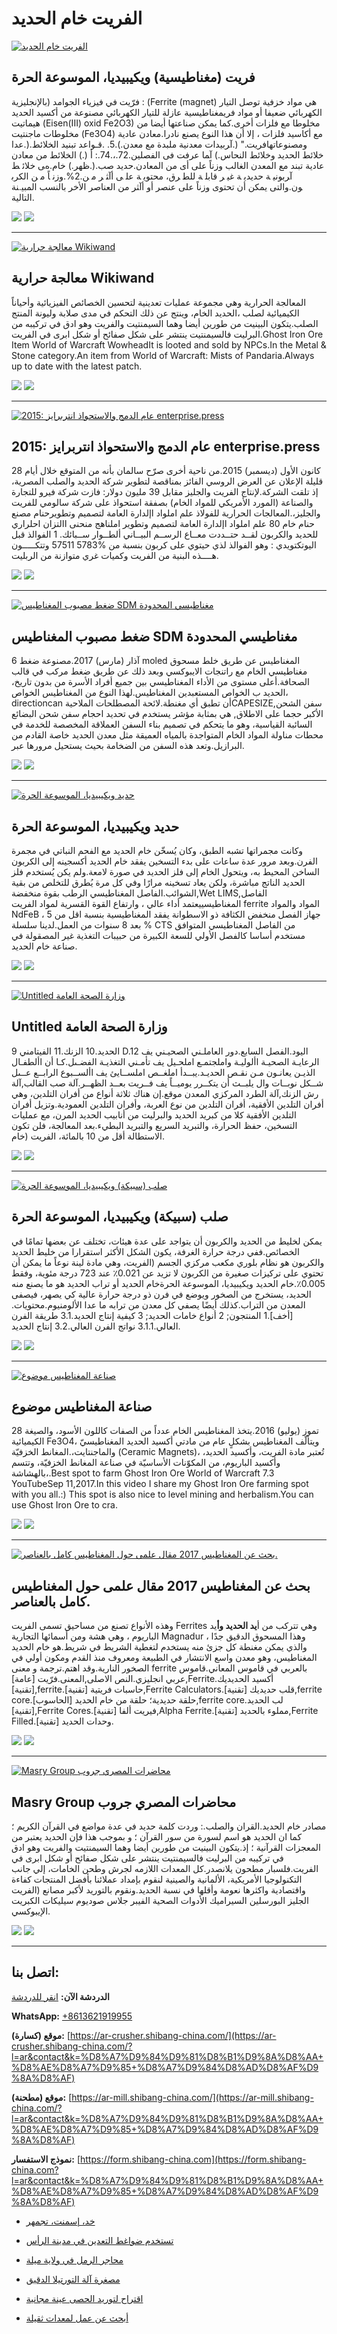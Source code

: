 # الفريت خام الحديد

<a href="https://swt.shibang-china.com/?l=ar&img&k=%D8%A7%D9%84%D9%81%D8%B1%D9%8A%D8%AA+%D8%AE%D8%A7%D9%85+%D8%A7%D9%84%D8%AD%D8%AF%D9%8A%D8%AF" target="_blank">![الفريت خام الحديد](http://static.shibang-china.com/all-800x300/1405.jpg)</a>

## فريت (مغناطيسية) ويكيبيديا، الموسوعة الحرة
فرّيت في فيزياء الجوامد (بالإنجليزية : (Ferrite (magnet) هي مواد خزفية توصل التيار الكهربائي ضعيفا أو مواد فريمغناطيسية عازلة للتيار الكهربائي مصنوعة من أكسيد الحديد هيماتيت (Eisen(III) oxid Fe2O3) مخلوطا مع فلزات أخرى.كما يمكن صناعتها أيضا من مخلوطات ماجنتيت (Fe3O4) مع أكاسيد فلزات ، إلا أن هذا النوع يصنع نادرا.معادن عادية ومصنوعاتهاﻓﺮﻳﺖ.&quot; (.آﺮﺑﻴﺪات ﻣﻌﺪﻧﻴﺔ ﻣﻠﺒﺪة ﻣﻊ ﻣﻌﺪن.).5. .ﻗـﻮاﻋﺪ ﺗﺒﻨﻴﺪ اﻟﺨﻼﺋﻂ.(.ﻋﺪا ﺧﻼﺋﻂ اﻟﺤﺪﻳﺪ وﺧﻼﺋﻂ اﻟﻨﺤﺎس.) آﻤﺎ ﻋﺮﻓﺖ ﻓﻰ اﻟﻔﺼﻠﻴﻦ.72.،.74.: أ (.) اﻟﺨﻼﺋﻂ ﻣﻦ ﻣﻌﺎدن ﻋﺎدﻳﺔ ﺗﺒﻨﺪ ﻣﻊ اﻟﻤﻌﺪن اﻟﻐﺎﻟﺐ وزﻧﺎً ﻋﻠﻰ أى ﻣﻦ اﻟﻤﻌﺎدن.ﺣﺪﻳﺪ ﺻﺐ.(.ﻇﻬﺮ.) ﺧﺎﻡ.هﻰ ﺧﻼﺋ ﻂ آﺮﺑﻮﻧﻴ ﺔ ﺣﺪﻳﺪﻳ ﺔ ﻏﻴ ﺮ ﻗﺎﺑﻠ ﺔ ﻟﻠﻄ ﺮق، ﻣﺤﺘﻮﻳ ﺔ ﻋﻠ ﻰ أآﺜ ﺮ ﻣ ﻦ.2%.وزﻧ ﺎً ﻣ ﻦ اﻟﻜﺮﺑ ﻮن.واﻟﺘﻰ ﻳﻤﻜﻦ أن ﺗﺤﺘﻮى وزﻧﺎً ﻋﻠﻰ ﻋﻨﺼﺮ أو أآﺜﺮ ﻣﻦ اﻟﻌﻨﺎﺻﺮ اﻷﺧﺮ ﺑﺎﻟﻨﺴﺐ اﻟﻤﺒﻴ.ﻨﺔ اﻟﺘﺎﻟﻴﺔ.


<a href="https://whatsapp.shibangsoft.com/WhatsApp.php" target="_blank" title="WhatsApp">![](http://static.shibang-china.com/icon/whatsapp.png)</a> <a href="https://swt.shibang-china.com/?l=ar&icon&k=%D8%A7%D9%84%D9%81%D8%B1%D9%8A%D8%AA+%D8%AE%D8%A7%D9%85+%D8%A7%D9%84%D8%AD%D8%AF%D9%8A%D8%AF" target="_blank">![](http://static.shibang-china.com/icon/chat-ar.png)</a>

---

<a href="https://swt.shibang-china.com/?l=ar&img&k=%D8%A7%D9%84%D9%81%D8%B1%D9%8A%D8%AA+%D8%AE%D8%A7%D9%85+%D8%A7%D9%84%D8%AD%D8%AF%D9%8A%D8%AF" target="_blank">![معالجة حرارية Wikiwand](http://static.shibang-china.com/all-800x300/346.jpg)</a>

## معالجة حرارية Wikiwand
المعالجة الحرارية وهي مجموعة عمليات تعدينية لتحسين الخصائص الفيزيائية وأحياناً الكيميائية لصلب ،الحديد الخام، وينتج عن ذلك التحكم في مدى صلابة وليونة المنتج الصلب.يتكون البينيت من طورين أيضا وهما السيمنتيت والفريت وهو ادق في تركيبه من البرليت فالسيمنتيت ينتشر على شكل صفائح أو شكل ابرى في الفريت.Ghost Iron Ore Item World of Warcraft WowheadIt is looted and sold by NPCs.In the Metal &amp; Stone category.An item from World of Warcraft: Mists of Pandaria.Always up to date with the latest patch.


<a href="https://whatsapp.shibangsoft.com/WhatsApp.php" target="_blank" title="WhatsApp">![](http://static.shibang-china.com/icon/whatsapp.png)</a> <a href="https://swt.shibang-china.com/?l=ar&icon&k=%D8%A7%D9%84%D9%81%D8%B1%D9%8A%D8%AA+%D8%AE%D8%A7%D9%85+%D8%A7%D9%84%D8%AD%D8%AF%D9%8A%D8%AF" target="_blank">![](http://static.shibang-china.com/icon/chat-ar.png)</a>

---

<a href="https://swt.shibang-china.com/?l=ar&img&k=%D8%A7%D9%84%D9%81%D8%B1%D9%8A%D8%AA+%D8%AE%D8%A7%D9%85+%D8%A7%D9%84%D8%AD%D8%AF%D9%8A%D8%AF" target="_blank">![2015: عام الدمج والاستحواذ انتربرايز enterprise.press](http://static.shibang-china.com/all-800x300/460.jpg)</a>

## 2015: عام الدمج والاستحواذ انتربرايز enterprise.press
28 كانون الأول (ديسمبر) 2015.من ناحية أخرى صرّح سالمان بأنه من المتوقع خلال أيام قليلة الإعلان عن العرض الروسي الفائز بمناقصة لتطوير شركة الحديد والصلب المصرية، إذ تلقت الشركة.لإنتاج الفريت والجليز مقابل 39 مليون دولار: فازت شركة فيرو للتجارة والصناعة (المورد الأمريكي للمواد الخام) بصفقة استحواذ على شركة سالومي للفريت والجليز،.المعالجات الحرارية للفولاذ علم املواد اإلدارة العامة لتصميم وتطويرحنام مصنع حنام خام 80 علم املواد اإلدارة العامة لتصميم وتطوير املناهج منحنى االتزان احلراري للحديد والكربون لقــد حتــددت معــاع الرســم البيــاني ألطــوار ســبائك. 1 الفوالذ قبل اليوتكتويدي : وهو الفوالذ لذي حيتوي على كربون بنسبة من %5783 57511 وتتكـــــون هــــذه البنية من الفريت وكميات غري متوازنة من الربليت.


<a href="https://whatsapp.shibangsoft.com/WhatsApp.php" target="_blank" title="WhatsApp">![](http://static.shibang-china.com/icon/whatsapp.png)</a> <a href="https://swt.shibang-china.com/?l=ar&icon&k=%D8%A7%D9%84%D9%81%D8%B1%D9%8A%D8%AA+%D8%AE%D8%A7%D9%85+%D8%A7%D9%84%D8%AD%D8%AF%D9%8A%D8%AF" target="_blank">![](http://static.shibang-china.com/icon/chat-ar.png)</a>

---

<a href="https://swt.shibang-china.com/?l=ar&img&k=%D8%A7%D9%84%D9%81%D8%B1%D9%8A%D8%AA+%D8%AE%D8%A7%D9%85+%D8%A7%D9%84%D8%AD%D8%AF%D9%8A%D8%AF" target="_blank">![ضغط مصبوب المغناطيس SDM مغناطيسي المحدودة](http://static.shibang-china.com/all-800x300/447.jpg)</a>

## ضغط مصبوب المغناطيس SDM مغناطيسي المحدودة
6 آذار (مارس) 2017.مصنوعة ضغط moled المغناطيس عن طريق خلط مسحوق مغناطيسي الخام مع راتنجات الايبوكسي وبعد ذلك عن طريق ضغط مركب في قالب الصحافة.أعلى مستوى من الأداء المغناطيسي بين جميع أفراد الأسرة من بدون تاريخ، الحديد ب الخواص المستعبدين المغناطيس.لهذا النوع من المغناطيس الخواص، directioncan أن تطبق أي مغنطة.لائحة المصطلحات الملاحيةCAPESIZE,سفن الشحن الأكبر حجما على الاطلاق,​ هي بمثابة مؤشر يستخدم في تحديد احجام سفن شحن البضائع السائبة القياسية، وهو ما يتحكم في تصميم بناء السفن العملاقة المخصصة للخدمة في محطات مناولة المواد الخام المتواجدة بالمياه العميقة مثل معدن الحديد خاصة القادم من البرازيل.وتعد هذه السفن من الضخامة بحيث يستحيل مرورها عبر.


<a href="https://whatsapp.shibangsoft.com/WhatsApp.php" target="_blank" title="WhatsApp">![](http://static.shibang-china.com/icon/whatsapp.png)</a> <a href="https://swt.shibang-china.com/?l=ar&icon&k=%D8%A7%D9%84%D9%81%D8%B1%D9%8A%D8%AA+%D8%AE%D8%A7%D9%85+%D8%A7%D9%84%D8%AD%D8%AF%D9%8A%D8%AF" target="_blank">![](http://static.shibang-china.com/icon/chat-ar.png)</a>

---

<a href="https://swt.shibang-china.com/?l=ar&img&k=%D8%A7%D9%84%D9%81%D8%B1%D9%8A%D8%AA+%D8%AE%D8%A7%D9%85+%D8%A7%D9%84%D8%AD%D8%AF%D9%8A%D8%AF" target="_blank">![حديد ويكيبيديا، الموسوعة الحرة](http://static.shibang-china.com/all-800x300/790.jpg)</a>

## حديد ويكيبيديا، الموسوعة الحرة
وكانت مجمراتها تشبه الطبق، وكان يُسخّن خام الحديد مع الفحم النباتي في مجمرة الفرن.وبعد مرور عدة ساعات على بدء التسخين يفقد خام الحديد أكسجينه إلى الكربون الساخن المحيط به، ويتحول الخام إلى فلز الحديد في صورة لامعة.ولم يكن يُستخدم فلز الحديد الناتج مباشرة، ولكن يعاد تسخينه مرارًا وفي كل مرة يُطرق للتخلص من بقية الشوائب.الفاصل المغناطيسي الرطب بقوة منخفضة,Wet LIMS,الفاصل المغناطيسييعتمد أداء عالي ، وارتفاع القوة القسرية لمواد الفريت ferrite المواد والمواد NdFeB ، جهاز الفصل منخفض الكثافة ذو الاسطوانة يفقد المغناطيسية بنسبة اقل من 5 % بعد 8 سنوات من العمل.لدينا سلسلة CTS من الفاصل المغناطيسي المتوافق مستخدم أساسا كالفصل الأولي للسعة الكبيرة من حبيبات التغذية غير المصقولة في صناعة خام الحديد.


<a href="https://whatsapp.shibangsoft.com/WhatsApp.php" target="_blank" title="WhatsApp">![](http://static.shibang-china.com/icon/whatsapp.png)</a> <a href="https://swt.shibang-china.com/?l=ar&icon&k=%D8%A7%D9%84%D9%81%D8%B1%D9%8A%D8%AA+%D8%AE%D8%A7%D9%85+%D8%A7%D9%84%D8%AD%D8%AF%D9%8A%D8%AF" target="_blank">![](http://static.shibang-china.com/icon/chat-ar.png)</a>

---

<a href="https://swt.shibang-china.com/?l=ar&img&k=%D8%A7%D9%84%D9%81%D8%B1%D9%8A%D8%AA+%D8%AE%D8%A7%D9%85+%D8%A7%D9%84%D8%AD%D8%AF%D9%8A%D8%AF" target="_blank">![Untitled وزارة الصحة العامة](http://static.shibang-china.com/all-800x300/1230.jpg)</a>

## Untitled وزارة الصحة العامة
9 الحديد.10 الزنك.11 الفيتامني D.12 اليود.الفصل السابع.دور العاملـني الصحيـني يف الرعايـة الصحيـة األوليـة واملجتمـع املحـيل يف تأمـني التغذيـة الفضـىل.كـا أن األطفـال الذيـن يعانـون مـن نقـص الحديـد.يبــدأ املغــص املســايئ يف األســبوع الرابــع عــىل شــكل نوبــات وال يلبــث أن يتكــرر يوميــاً يف فــريت بعــد الظهــر.آلة صب القالب,آلة رش الزنك,آلة الطرد المركزي المعدن موقع.إن هناك ثلاثة أنواع من أفران التلدين، وهي أفران التلدين الأفقية، أفران التلدين من نوع العربة، وأفران التلدين العمودية.وتزيل أفران التلدين الأفقية كلا من كبريد الحديد والبرليت من أنابيب الحديد المرن، مع عمليات التسخين، حفظ الحرارة، والتبريد السريع والتبريد البطيء.بعد المعالجة، فلن تكون الاستطالة أقل من 10 بالمائة، الفريت (خام.


<a href="https://whatsapp.shibangsoft.com/WhatsApp.php" target="_blank" title="WhatsApp">![](http://static.shibang-china.com/icon/whatsapp.png)</a> <a href="https://swt.shibang-china.com/?l=ar&icon&k=%D8%A7%D9%84%D9%81%D8%B1%D9%8A%D8%AA+%D8%AE%D8%A7%D9%85+%D8%A7%D9%84%D8%AD%D8%AF%D9%8A%D8%AF" target="_blank">![](http://static.shibang-china.com/icon/chat-ar.png)</a>

---

<a href="https://swt.shibang-china.com/?l=ar&img&k=%D8%A7%D9%84%D9%81%D8%B1%D9%8A%D8%AA+%D8%AE%D8%A7%D9%85+%D8%A7%D9%84%D8%AD%D8%AF%D9%8A%D8%AF" target="_blank">![صلب (سبيكة) ويكيبيديا، الموسوعة الحرة](http://static.shibang-china.com/all-800x300/1174.jpg)</a>

## صلب (سبيكة) ويكيبيديا، الموسوعة الحرة
يمكن لخليط من الحديد والكربون أن يتواجد على عدة هيئات، تختلف عن بعضها تمامًا في الخصائص.ففي درجة حرارة الغرفة، يكون الشكل الأكثر استقرارا من خليط الحديد والكربون هو نظام بلوري مكعب مركزي الجسم (الفريت، وهي مادة لينة نوعاً ما يمكن أن تحتوي على تركيزات صغيرة من الكربون لا تزيد عن 0.021٪ عند 723 درجة مئوية، وفقط 0.005٪.خام الحديد ويكيبيديا، الموسوعة الحرةخام الحديد أو تراب الحديد هو ما يصنع منه الحديد، يستخرج من الصخور ويوضع في فرن ذو درجة حرارة عالية كي يصهر، فيصفى المعدن من التراب.كذلك أيضًا يصفي كل معدن من ترابه ما عدا الألومنيوم.محتويات.[أخف].1 المنتجون; 2 أنواع خامات الحديد; 3 كيفية إنتاج الحديد.3.1 طريقة الفرن العالي.3.1.1 نواتج الفرن العالي.3.2 إنتاج الحديد.


<a href="https://whatsapp.shibangsoft.com/WhatsApp.php" target="_blank" title="WhatsApp">![](http://static.shibang-china.com/icon/whatsapp.png)</a> <a href="https://swt.shibang-china.com/?l=ar&icon&k=%D8%A7%D9%84%D9%81%D8%B1%D9%8A%D8%AA+%D8%AE%D8%A7%D9%85+%D8%A7%D9%84%D8%AD%D8%AF%D9%8A%D8%AF" target="_blank">![](http://static.shibang-china.com/icon/chat-ar.png)</a>

---

<a href="https://swt.shibang-china.com/?l=ar&img&k=%D8%A7%D9%84%D9%81%D8%B1%D9%8A%D8%AA+%D8%AE%D8%A7%D9%85+%D8%A7%D9%84%D8%AD%D8%AF%D9%8A%D8%AF" target="_blank">![صناعة المغناطيس موضوع](http://static.shibang-china.com/all-800x300/706.jpg)</a>

## صناعة المغناطيس موضوع
28 تموز (يوليو) 2016.يتخذ المغناطيس الخام عدداً من الصفات كاللون الأسود، والصيغة الكيميائية Fe3O4، ويتألّف المغناطيس بشكلٍ عام من مادتي أكسيد الحديد المغناطيسيّ والماجنتايت،.المغانط الخزفيّة (Ceramic Magnets)، تُعتبر مادة الفريت، وأكسيد الحديد، وأكسيد الباريوم، من المكوّنات الأساسيّة في صناعة المغانط الخزفيّة، وتتسم بالهشاشة،.Best spot to farm Ghost Iron Ore World of Warcraft 7.3 YouTubeSep 11,2017.In this video I share my Ghost Iron Ore farming spot with you all.:) This spot is also nice to level mining and herbalism.You can use Ghost Iron Ore to cra.


<a href="https://whatsapp.shibangsoft.com/WhatsApp.php" target="_blank" title="WhatsApp">![](http://static.shibang-china.com/icon/whatsapp.png)</a> <a href="https://swt.shibang-china.com/?l=ar&icon&k=%D8%A7%D9%84%D9%81%D8%B1%D9%8A%D8%AA+%D8%AE%D8%A7%D9%85+%D8%A7%D9%84%D8%AD%D8%AF%D9%8A%D8%AF" target="_blank">![](http://static.shibang-china.com/icon/chat-ar.png)</a>

---

<a href="https://swt.shibang-china.com/?l=ar&img&k=%D8%A7%D9%84%D9%81%D8%B1%D9%8A%D8%AA+%D8%AE%D8%A7%D9%85+%D8%A7%D9%84%D8%AD%D8%AF%D9%8A%D8%AF" target="_blank">![بحث عن المغناطيس 2017 مقال علمى حول المغناطيس كامل بالعناصر.](http://static.shibang-china.com/all-800x300/252.jpg)</a>

## بحث عن المغناطيس 2017 مقال علمى حول المغناطيس كامل بالعناصر.
وهذه الأنواع تصنع من مساحيق تسمى الفريت Ferrites وهي تتركب من أ**يد الحديد وأ**يد الباريوم ، وهي هشة ومن أسمائها التجارية Magnadur ، وهذا المسحوق الدقيق جدًا والذي يمكن مغنطة كل جزئ منه يستخدم لتغطية الشريط في شريط.هو خام الحديد المغناطيس، وهو معدن واسع الانتشار في الطبيعة ومعروف منذ القدم ومكون أولي في الصخور النارية.وقد اهتم.ترجمة و معنى ferrite بالعربي في قاموس المعاني.قاموس عربي انجليزي.النص الاصلى,المعنى.فرّيت [عامة],Ferrite.أكسيد الحديديك [تقنية],ferrite.حاسبات فريتية [تقنية],Ferrite Calculators.قلب حديديك [تقنية],ferrite core.حلقة حديدية؛ حلقة من خام الحديد [الحاسوب],ferrite core.لب الحديد [تقنية],Ferrite Cores.فيريت ألفا [تقنية],Alpha Ferrite.مملوء بالحديد [تقنية],Ferrite Filled.وحدات الحديد [تقنية].


<a href="https://whatsapp.shibangsoft.com/WhatsApp.php" target="_blank" title="WhatsApp">![](http://static.shibang-china.com/icon/whatsapp.png)</a> <a href="https://swt.shibang-china.com/?l=ar&icon&k=%D8%A7%D9%84%D9%81%D8%B1%D9%8A%D8%AA+%D8%AE%D8%A7%D9%85+%D8%A7%D9%84%D8%AD%D8%AF%D9%8A%D8%AF" target="_blank">![](http://static.shibang-china.com/icon/chat-ar.png)</a>

---

<a href="https://swt.shibang-china.com/?l=ar&img&k=%D8%A7%D9%84%D9%81%D8%B1%D9%8A%D8%AA+%D8%AE%D8%A7%D9%85+%D8%A7%D9%84%D8%AD%D8%AF%D9%8A%D8%AF" target="_blank">![Masry Group محاضرات المصري جروب](http://static.shibang-china.com/all-800x300/1280.jpg)</a>

## Masry Group محاضرات المصري جروب
مصادر خام الحديد.القران والصلب.: وردت كلمة حديد في عدة مواضع في القرآن الكريم ؛ كما ان الحديد هو اسم لسورة من سور القرآن ؛ و بموجب هذا فإن الحديد يعتبر من المعجزات القرآنية ؛ إذ.يتكون البينيت من طورين أيضا وهما السيمنتيت والفريت وهو ادق في تركيبه من البرليت فالسيمنتيت ينتشر على شكل صفائح أو شكل ابرى في الفريت.فلسبار مطحون يلانصدر.كل المعدات اللازمه لجرش وطحن الخامات، إلي جانب التكنولوجيا الأمريكية، الألمانية والصينية لنقوم بإمداد عملائنا بأفضل المنتجات كفاءة واقتصادية واكثرها نعومة وأقلها في نسبة الحديد.ونقوم بالتوريد لأكبر مصانع (الفريت الجليز البورسلين السيراميك الأدوات الصحية الفيبر جلاس صوديوم سيليكات الكبريت الإيبوكسي.


<a href="https://whatsapp.shibangsoft.com/WhatsApp.php" target="_blank" title="WhatsApp">![](http://static.shibang-china.com/icon/whatsapp.png)</a> <a href="https://swt.shibang-china.com/?l=ar&icon&k=%D8%A7%D9%84%D9%81%D8%B1%D9%8A%D8%AA+%D8%AE%D8%A7%D9%85+%D8%A7%D9%84%D8%AD%D8%AF%D9%8A%D8%AF" target="_blank">![](http://static.shibang-china.com/icon/chat-ar.png)</a>

---
## اتصل بنا:

**الدردشة الآن:** [انقر للدردشة](https://swt.shibang-china.com?l=ar&contact&k=%D8%A7%D9%84%D9%81%D8%B1%D9%8A%D8%AA+%D8%AE%D8%A7%D9%85+%D8%A7%D9%84%D8%AD%D8%AF%D9%8A%D8%AF)

**WhatsApp:**  [+8613621919955](https://whatsapp.shibangsoft.com/WhatsApp.php)

**موقع (كسارة):** [https://ar-crusher.shibang-china.com/](https://ar-crusher.shibang-china.com/?l=ar&contact&k=%D8%A7%D9%84%D9%81%D8%B1%D9%8A%D8%AA+%D8%AE%D8%A7%D9%85+%D8%A7%D9%84%D8%AD%D8%AF%D9%8A%D8%AF)

**موقع (مطحنة):** [https://ar-mill.shibang-china.com/](https://ar-mill.shibang-china.com/?l=ar&contact&k=%D8%A7%D9%84%D9%81%D8%B1%D9%8A%D8%AA+%D8%AE%D8%A7%D9%85+%D8%A7%D9%84%D8%AD%D8%AF%D9%8A%D8%AF)

**نموذج الاستفسار:** [https://form.shibang-china.com](https://form.shibang-china.com?l=ar&contact&k=%D8%A7%D9%84%D9%81%D8%B1%D9%8A%D8%AA+%D8%AE%D8%A7%D9%85+%D8%A7%D9%84%D8%AD%D8%AF%D9%8A%D8%AF)

* [خد، إسمنت، تجمهر](../33/%D8%AE%D8%AF%D8%8C%20%D8%A5%D8%B3%D9%85%D9%86%D8%AA%D8%8C%20%D8%AA%D8%AC%D9%85%D9%87%D8%B1.md)

* [تستخدم ضواغط التعدين في مدينة الرأس](../35/%D8%AA%D8%B3%D8%AA%D8%AE%D8%AF%D9%85%20%D8%B6%D9%88%D8%A7%D8%BA%D8%B7%20%D8%A7%D9%84%D8%AA%D8%B9%D8%AF%D9%8A%D9%86%20%D9%81%D9%8A%20%D9%85%D8%AF%D9%8A%D9%86%D8%A9%20%D8%A7%D9%84%D8%B1%D8%A3%D8%B3.md)

* [محاجر الرمل في ولاية ميلة](../34/%D9%85%D8%AD%D8%A7%D8%AC%D8%B1%20%D8%A7%D9%84%D8%B1%D9%85%D9%84%20%D9%81%D9%8A%20%D9%88%D9%84%D8%A7%D9%8A%D8%A9%20%D9%85%D9%8A%D9%84%D8%A9.md)

* [مصغرة آلة التورتيلا الدقيق](../31/%D9%85%D8%B5%D8%BA%D8%B1%D8%A9%20%D8%A2%D9%84%D8%A9%20%D8%A7%D9%84%D8%AA%D9%88%D8%B1%D8%AA%D9%8A%D9%84%D8%A7%20%D8%A7%D9%84%D8%AF%D9%82%D9%8A%D9%82.md)

* [اقتراح لتوريد الحصى عينة مجانية](../31/%D8%A7%D9%82%D8%AA%D8%B1%D8%A7%D8%AD%20%D9%84%D8%AA%D9%88%D8%B1%D9%8A%D8%AF%20%D8%A7%D9%84%D8%AD%D8%B5%D9%89%20%D8%B9%D9%8A%D9%86%D8%A9%20%D9%85%D8%AC%D8%A7%D9%86%D9%8A%D8%A9.md)

* [أبحث عن عمل لمعدات ثقيلة](../35/%D8%A3%D8%A8%D8%AD%D8%AB%20%D8%B9%D9%86%20%D8%B9%D9%85%D9%84%20%D9%84%D9%85%D8%B9%D8%AF%D8%A7%D8%AA%20%D8%AB%D9%82%D9%8A%D9%84%D8%A9.md)